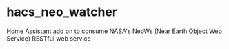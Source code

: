 # hacs_neo_watcher
Home Assistant add on to consume NASA's NeoWs (Near Earth Object Web Service) RESTful web service
